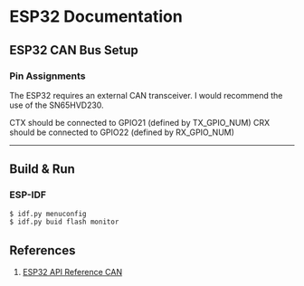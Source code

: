 # ESP32 Documentation

## ESP32 CAN Bus Setup

### Pin Assignments

The ESP32 requires an external CAN transceiver. I would recommend the use of the SN65HVD230.

CTX should be connected to GPIO21 (defined by TX_GPIO_NUM)
CRX should be connected to GPIO22 (defined by RX_GPIO_NUM)


------------------

## Build & Run

### ESP-IDF 

```sh
$ idf.py menuconfig
$ idf.py buid flash monitor
```


## References
1. [ESP32 API Reference CAN](https://docs.espressif.com/projects/esp-idf/en/latest/esp32/api-reference/peripherals/twai.html)
